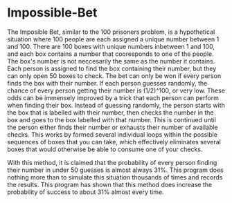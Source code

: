 # Impossible-Bet
The Imposible Bet, similar to the 100 prisoners problem, is a hypothetical situation where 100 people are each assigned a unique number between 1 and 100. There are  100 boxes with unique numbers inbetween 1 and 100, and each box contains a number that cooresponds to one of the people. The box's number is not neccesarily the same as the number it contains. Each person is assigned to find the box containing their number, but they can only open 50 boxes to check. The bet can only be won if every person finds the box with their number. If each person guesses randomly, the chance of every person getting their number is (1/2)^100, or very low. These odds can be immensely improved by a trick that each person can perform when finding their box. Instead of guessing randomly, the person starts with the box that is labelled with their number, then checks the number in the box and goes to the box labelled with that number. This is continued until the person either finds their number or exhausts their number of available checks. This works by formed several individual loops within the possible sequences of boxes that you can take, which effectively eliminates several boxes that would otherwise be able to consume one of your checks.

With this method, it is claimed that the probability of every person finding their number in under 50 guesses is almost always 31%. This program does nothing more than to simulate this situation thousands of times and records the results. This program has shown that this method does increase the probability of success to about 31% almost every time.
